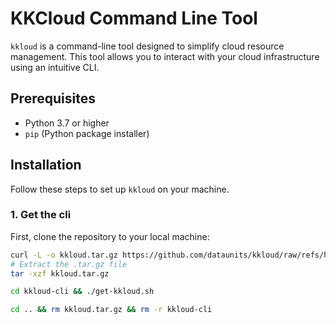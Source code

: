 # KKCloud Command Line Tool

`kkloud` is a command-line tool designed to simplify cloud resource management. This tool allows you to interact with your cloud infrastructure using an intuitive CLI.

## Prerequisites

- Python 3.7 or higher
- `pip` (Python package installer)

## Installation

Follow these steps to set up `kkloud` on your machine.

### 1. Get the cli 

First, clone the repository to your local machine:

```bash
curl -L -o kkloud.tar.gz https://github.com/dataunits/kkloud/raw/refs/heads/main/bin/kkloud.tar.gz
# Extract the .tar.gz file
tar -xzf kkloud.tar.gz

cd kkloud-cli && ./get-kkloud.sh

cd .. && rm kkloud.tar.gz && rm -r kkloud-cli
